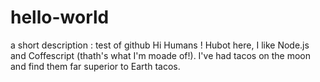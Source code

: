 # hello-world
a short description : test of github
Hi Humans !
Hubot here, I like Node.js and Coffescript (thath's what I'm moade of!).
I've had tacos on the moon and find them far superior to Earth tacos.
